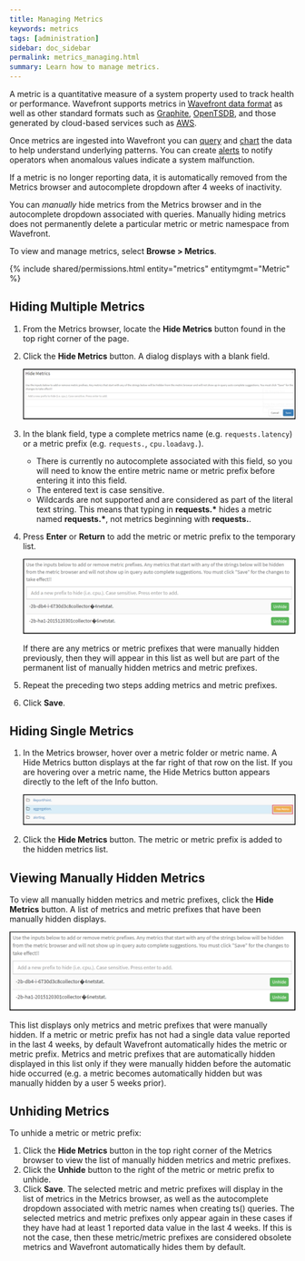 ```yaml
---
title: Managing Metrics
keywords: metrics
tags: [administration]
sidebar: doc_sidebar
permalink: metrics_managing.html
summary: Learn how to manage metrics.
---
```

A metric is a quantitative measure of a system property used to track health or performance. Wavefront supports metrics
in [Wavefront data format](wavefront_data_format.html) as well as other standard formats such as [Graphite](http://graphite.readthedocs.io/en/latest/index.html),  [OpenTSDB](http://opentsdb.net/docs/build/html/user_guide/writing.html), and those generated by cloud-based services
such as [AWS](integrations_aws_metrics.html).

Once metrics are ingested into Wavefront you can [query](query_language_getting_started.html) and
[chart](charts.html) the data to help understand underlying patterns. You can create
[alerts](alerts_managing.html) to notify operators when anomalous values indicate a system malfunction.

If a metric is no longer reporting data, it is automatically removed from the Metrics browser and autocomplete dropdown after 4 weeks of inactivity. 

You can _manually_ hide metrics from the Metrics browser and in the autocomplete dropdown associated with queries. Manually hiding metrics does not permanently delete a particular metric or metric namespace from Wavefront.
  
To view and manage metrics, select **Browse > Metrics**.
 
{% include shared/permissions.html entity="metrics" entitymgmt="Metric" %}

## Hiding Multiple Metrics
 
1. From the Metrics browser, locate the **Hide Metrics** button found in the top right corner of the page. 
1. Click the **Hide Metrics** button. A dialog displays with a blank field.

   ![hide metrics](images/hide_metrics.png)

1. In the blank field, type a complete metrics name (e.g. `requests.latency`) or a metric prefix (e.g. `requests.`, `cpu.loadavg.`).

   - There is currently no autocomplete associated with this field, so you will need to know the entire metric name or metric prefix before entering it into this field.
   - The entered text is case sensitive.
   - Wildcards are not supported and are considered as part of the literal text string. This means that typing in **requests.\*** hides a metric named **requests.\***, not metrics beginning with **requests.**.

 
1. Press **Enter** or **Return** to add the metric or metric prefix to the temporary list.
   
   ![hidden metrics](images/hidden_metrics.png)
   
   If there are any metrics or metric prefixes that were manually hidden previously, then they will appear in this list as well but are part of the permanent list of manually hidden metrics and metric prefixes.
 
1. Repeat the preceding two steps adding metrics and metric prefixes. 
1. Click **Save**.
 
## Hiding Single Metrics
 
1. In the Metrics browser, hover over a metric folder or metric name. A Hide Metrics button displays at the far right of that row on the list. If you are hovering over a metric name, the Hide Metrics button appears directly to the left of the Info button. 

   ![metrics list hide](images/metrics_list_hide.png)

1. Click the **Hide Metrics** button. The metric or metric prefix is added to the hidden metrics list.
 
## Viewing Manually Hidden Metrics
 
To view all manually hidden metrics and metric prefixes, click the **Hide Metrics** button. A list of metrics and metric prefixes that have been manually hidden displays.

![viewing hidden metrics](images/viewing_hidden_metrics.png)

This list displays only metrics and metric prefixes that were manually hidden. If a metric or metric prefix has not had a single data value reported in the last 4 weeks, by default Wavefront automatically hides the metric or metric prefix. Metrics and metric prefixes that are automatically hidden displayed in this list only if they were manually hidden before the automatic hide occurred (e.g. a metric becomes automatically hidden but was manually hidden by a user 5 weeks prior).
 
## Unhiding Metrics
 
To unhide a metric or metric prefix:

1. Click the **Hide Metrics** button in the top right corner of the Metrics browser to view the list of manually hidden metrics and metric prefixes. 
1. Click the **Unhide** button to the right of the metric or metric prefix to unhide.
1. Click **Save**. 
   The selected metric and metric prefixes will display in the list of metrics in the Metrics browser, as well as the autocomplete dropdown associated with metric names when creating ts() queries. The selected metrics and metric prefixes only appear again in these cases if they have had at least 1 reported data value in the last 4 weeks. If this is not the case, then these metric/metric prefixes are considered obsolete metrics and Wavefront automatically hides them by default.



